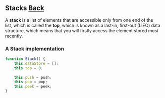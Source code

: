 ## Stacks [Back](./../data_structure.md)

A **stack** is a list of elements that are accessible only from one end of the list, which is called the **top**, which is known as a last-in, first-out (LIFO) data structure, which means that you will firstly access the element stored most recently.

### A Stack implementation

```js
function Stack() {
    this.dataStore = [];
    this.top = 0;
    
    this.push = push;
    this.pop = pop;
    this.peek = peek;
}
```

